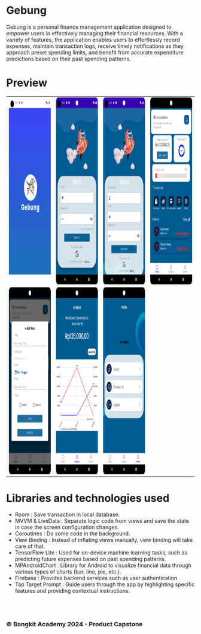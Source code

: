 # Gebung
Gebung is a personal finance management application designed to empower users in effectively managing their financial resources. With a variety of features, the application enables users to effortlessly record expenses, maintain transaction logs, receive timely notifications as they approach preset spending limits, and benefit from accurate expenditure predictions based on their past spending patterns.


# Preview
<table>
  <tr>
    <td><img src="https://github.com/xryar/Gebung-Doc/blob/main/GebungSplash.png"  width="250" height="500"></td>
    <td><img src="https://github.com/xryar/Gebung-Doc/blob/main/GebungLog.png"  width="250" height="500"></td>
    <td><img src="https://github.com/xryar/Gebung-Doc/blob/main/GebungReg.png"  width="250" height="500"></td>
    <td><img src="https://github.com/xryar/Gebung-Doc/blob/main/GebungHome.png"  width="250" height="500"></td>
  </tr>
  <tr>
    <td><img src="https://github.com/xryar/Gebung-Doc/blob/main/GebungAddTransc.png"  width="250" height="500"></td>
    <td><img src="https://github.com/xryar/Gebung-Doc/blob/main/GebungAnalysis.png"  width="250" height="500"></td>
    <td><img src="https://github.com/xryar/Gebung-Doc/blob/main/GebungProfle.png"  width="250" height="500"></td>
  </tr>
</table>

# Libraries and technologies used
- Room : Save transaction in local database.
- MVVM & LiveData : Separate logic code from views and save the state in case the screen configuration changes.
- Coroutines : Do some code in the background.
- View Binding : Instead of inflating views manually, view binding will take care of that.
- TensorFlow Lite : Used for on-device machine learning tasks, such as predicting future expenses based on past spending patterns.
- MPAndroidChart : Library for Android to visualize financial data through various types of charts (bar, line, pie, etc.).
- Firebase : Provides backend services such as user authentication
- Tap Target Prompt : Guide users through the app by highlighting specific features and providing contextual instructions.
<br/>
<br/>

### **© Bangkit Academy 2024 - Product Capstone**
